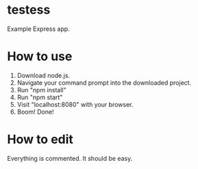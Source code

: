# testess
Example Express app.
# How to use
1. Download node.js.
2. Navigate your command prompt into the downloaded project.
3. Run "npm install"
4. Run "npm start"
5. Visit "localhost:8080" with your browser.
6. Boom! Done!

# How to edit
Everything is commented. It should be easy.

